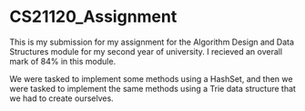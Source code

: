 # CS21120_Assignment

This is my submission for my assignment for the Algorithm Design and Data Structures module for my second year of university. I recieved an overall mark of 84% in this module.

We were tasked to implement some methods using a HashSet, and then we were tasked to implement the same methods using a Trie data structure that we had to create ourselves.
